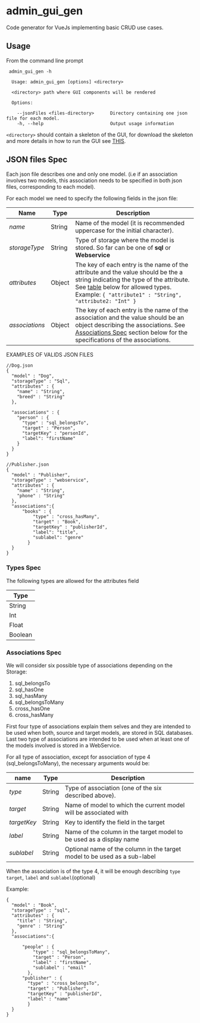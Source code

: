 # admin_gui_gen

Code generator for VueJs implementing basic CRUD use cases.

## Usage

From the command line prompt

````
 admin_gui_gen -h

  Usage: admin_gui_gen [options] <directory>
  
  <directory> path where GUI components will be rendered

  Options:

    --jsonFiles <files-directory>      Directory containing one json file for each model.
    -h, --help                         Output usage information
````
`<directory>` should contain a skeleton of the GUI, for download the skeleton and more details in how to run the GUI see [THIS](https://github.com/ScienceDb/ScienceDbGui/tree/enciclovida).

## JSON files Spec

Each json file describes one and only one model. (i.e if an association involves two models, this association needs to be specified in both json files, corresponding to each model).

For each model we need to specify the following fields in the json file:

Name | Type | Description
------- | ------- | --------------
*name* | String | Name of the model (it is recommended uppercase for the initial character).
*storageType* | String | Type of storage where the model is stored. So far can be one of __sql__ or __Webservice__
*attributes* | Object | The key of each entry is the name of the attribute and the value should be the a string indicating the type of the attribute. See [table](types-spec) below for allowed types. Example: ```{ "attribute1" : "String", "attribute2: "Int" }```
*associations* | Object | The key of each entry is the name of the association and the value should be an object describing the associations. See [Associations Spec](associations-spec) section below for the specifications of the associations. 

EXAMPLES OF VALIDS JSON FILES

```
//Dog.json
{
  "model" : "Dog",
  "storageType" : "Sql",
  "attributes" : {
    "name" : "String",
    "breed" : "String"
  },

  "associations" : {
    "person" : {
      "type" : "sql_belongsTo",
      "target" : "Person",
      "targetKey" : "personId",
      "label": "firstName"
    }
  }
}

```

```
//Publisher.json
{
  "model" : "Publisher",
  "storageType" : "webservice",
  "attributes" : {
    "name" : "String",
    "phone" : "String"
  },
  "associations":{
      "books" : {
          "type" : "cross_hasMany",
          "target" : "Book",
          "targetKey" : "publisherId",
          "label": "title",
          "sublabel": "genre"
        }
  }
}

```



### Types Spec
The following types are allowed for the attributes field

 Type | 
------- | 
String |
Int |
Float |
Boolean |



### Associations Spec

We will consider six possible type of associations depending on the Storage:
1. sql_belongsTo
2. sql_hasOne
3. sql_hasMany
4. sql_belongsToMany
5. cross_hasOne
6. cross_hasMany

First four type of associations explain them selves and they are intended to be used when both, source and target models, are stored in SQL databases.
Last two type of associations are intended to be used when at least one of the models involved is stored in a WebService. 

For all type of association, except for association  of type 4 (sql_belongsToMany), the necessary arguments would be:

name | Type | Description
------- | ------- | --------------
*type* | String | Type of association (one of the six described above).
*target* | String | Name of model to which the current model will be associated with
*targetKey* | String | Key to identify the field in the target
*label* | String | Name of the column in the target model to be used as a display name
*sublabel* | String | Optional name of the column in the target model to be used as a sub-label
  
  
When the association is of the type 4, it will be enough describing `type` `target`, `label` and `sublabel`(optional)

Example:
```
{
  "model" : "Book",
  "storageType" : "sql",
  "attributes" : {
    "title" : "String",
    "genre" : "String"
  },
  "associations":{

      "people" : {
          "type" : "sql_belongsToMany",
          "target" : "Person",
          "label" : "firstName",
          "sublabel" : "email"
        },
      "publisher" : {
        "type" : "cross_belongsTo",
        "target" : "Publisher",
        "targetKey" : "publisherId",
        "label" : "name"
        }
  }
}
```
